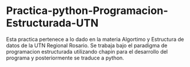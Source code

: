 # Practica-python-Programacion-Estructurada-UTN
Esta practica pertenece a lo dado en la materia Algortimo y Estructura de datos de la UTN Regional Rosario. Se trabaja bajo el paradigma de  programacion estructurada utilizando chapin para el desarrollo del programa y posteriormente se traduce a python. 
